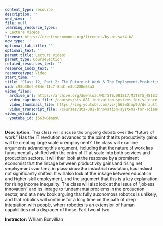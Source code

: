 ```yaml
---
content_type: resource
description: ''
end_time: ''
file: null
learning_resource_types:
- Lecture Videos
license: https://creativecommons.org/licenses/by-nc-sa/4.0/
ocw_type: ''
optional_tab_title: ''
optional_text: ''
parent_title: Lecture Videos
parent_type: CourseSection
related_resources_text: ''
resource_index_text: ''
resourcetype: Video
start_time: ''
title: 'Class 12, Part 2: The Future of Work & The Employment-Productivity Debate'
uid: c93b38e9-084e-11c7-8ad1-e3b4280e63a3
video_files:
  archive_url: https://archive.org/download/MITSTS.081S17/MITSTS_081S17_Class12_2_300k.mp4
  video_captions_file: /courses/sts-081-innovation-systems-for-science-technology-energy-manufacturing-and-health-spring-2017/b29d35cc69e852e4bc9fe5fd2a0e3747_j563wGImp9U.vtt
  video_thumbnail_file: https://img.youtube.com/vi/j563wGImp9U/default.jpg
  video_transcript_file: /courses/sts-081-innovation-systems-for-science-technology-energy-manufacturing-and-health-spring-2017/9673fb9f0b275b73d06c061d625f2da4_j563wGImp9U.pdf
video_metadata:
  youtube_id: j563wGImp9U
---
```


**Description:** This class will discuss the ongoing debate over the “future of work.” Has the IT revolution advanced to the point that its productivity gains will be creating large scale unemployment? The class will examine arguments advancing this argument, including that the nature of work has fundamentally shifted with the entry of IT at scale into both services and production sectors. It will then look at the response by a prominent economist that the linkage between productivity gains and rising net employment over time, in place since the industrial revolution, has indeed not significantly shifted. It will also look at the linkage between education and higher-skill employment, and the argument that this is a key explanation for rising income inequality. The class will also look at the issue of "jobless innovation" and its linkage to fundamental problems in the production sector, and at a new book arguing that fully autonomous robotics is unlikely, and that robotics will continue for a long time on the path of deep integration with people, where robotics is an extension of human capabilities not a displacer of those. Part two of two.

**Instructor:** William Bonvillian

